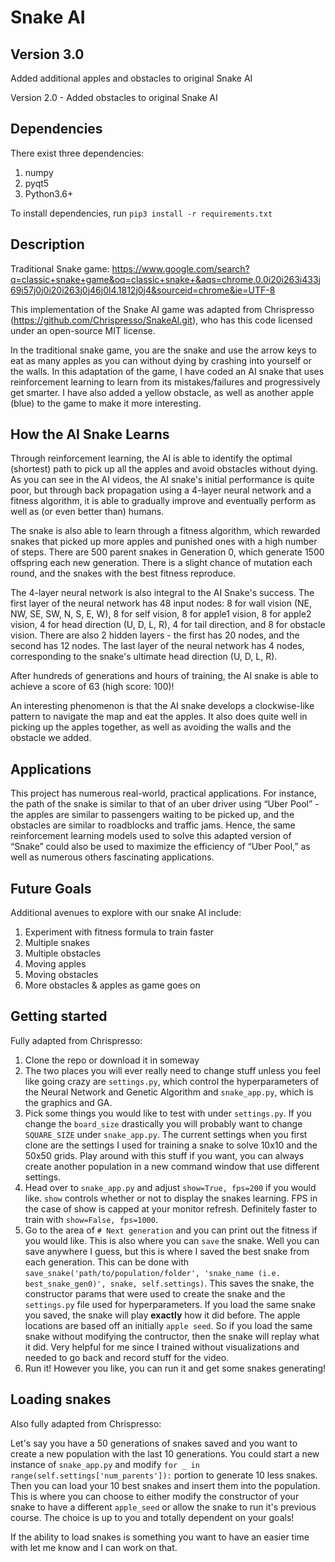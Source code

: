 # Snake AI

## Version 3.0
Added additional apples and obstacles to original Snake AI

Version 2.0 - Added obstacles to original Snake AI

## Dependencies
There exist three dependencies:

1. numpy
2. pyqt5
3. Python3.6+

To install dependencies, run `pip3 install -r requirements.txt`


## Description
Traditional Snake game: https://www.google.com/search?q=classic+snake+game&oq=classic+snake+&aqs=chrome.0.0i20i263i433j69i57j0j0i20i263j0j46j0l4.1812j0j4&sourceid=chrome&ie=UTF-8

This implementation of the Snake AI game was adapted from Chrispresso (https://github.com/Chrispresso/SnakeAI.git), who has this code licensed under an open-source MIT license. 

In the traditional snake game, you are the snake and use the arrow keys to eat as many apples as you can without dying by crashing into yourself or the walls. In this adaptation of the game, I have coded an AI snake that uses reinforcement learning to learn from its mistakes/failures and progressively get smarter. I have also added a yellow obstacle, as well as another apple (blue) to the game to make it more interesting.


## How the AI Snake Learns
Through reinforcement learning, the AI is able to identify the optimal (shortest) path to pick up all the apples and avoid obstacles without dying. As you can see in the AI videos, the AI snake's initial performance is quite poor, but through back propagation using a 4-layer neural network and a fitness algorithm, it is able to gradually improve and eventually perform as well as (or even better than) humans. 

The snake is also able to learn through a fitness algorithm, which rewarded snakes that picked up more apples and punished ones with a high number of steps. There are 500 parent snakes in Generation 0, which generate 1500 offspring each new generation. There is a slight chance of mutation each round, and the snakes with the best fitness reproduce.

The 4-layer neural network is also integral to the AI Snake's success. The first layer of the neural network has 48 input nodes: 8 for wall vision (NE, NW, SE, SW, N, S, E, W), 8 for self vision, 8 for apple1 vision, 8 for apple2 vision, 4 for head direction (U, D, L, R), 4 for tail direction, and 8 for obstacle vision. There are also 2 hidden layers - the first has 20 nodes, and the second has 12 nodes. The last layer of the neural network has 4 nodes, corresponding to the snake's ultimate head direction (U, D, L, R).

After hundreds of generations and hours of training, the AI snake is able to achieve a score of 63 (high score: 100)! 

An interesting phenomenon is that the AI snake develops a clockwise-like pattern to navigate the map and eat the apples. It also does quite well in picking up the apples together, as well as avoiding the walls and the obstacle we added.


## Applications
This project has numerous real-world, practical applications. For instance, the path of the snake is similar to that of an uber driver using “Uber Pool” - the apples are similar to passengers waiting to be picked up, and the obstacles are similar to roadblocks and traffic jams. Hence, the same reinforcement learning models used to solve this adapted version of “Snake” could also be used to maximize the efficiency of “Uber Pool,” as well as numerous others fascinating applications.


## Future Goals
Additional avenues to explore with our snake AI include:
1. Experiment with fitness formula to train faster
2. Multiple snakes
3. Multiple obstacles
4. Moving apples 
5. Moving obstacles
6. More obstacles & apples as game goes on



## Getting started

Fully adapted from Chrispresso: 
1. Clone the repo or download it in someway
2. The two places you will ever really need to change stuff unless you feel like going crazy are `settings.py`, which control the hyperparameters of the Neural Network and Genetic Algorithm and `snake_app.py`, which is the graphics and GA.
3. Pick some things you would like to test with under `settings.py`. If you change the `board_size` drastically you will probably want to change `SQUARE_SIZE` under `snake_app.py`. The current settings when you first clone are the settings I used for training a snake to solve 10x10 and the 50x50 grids. Play around with this stuff if you want, you can always create another population in a new command window that use different settings. 
4. Head over to `snake_app.py` and adjust `show=True, fps=200` if you would like. `show` controls whether or not to display the snakes learning. FPS in the case of show is capped at your monitor refresh. Definitely faster to train with `show=False, fps=1000`.
5. Go to the area of `# Next generation` and you can print out the fitness if you would like. This is also where you can `save` the snake. Well you can save anywhere I guess, but this is where I saved the best snake from each generation. This can be done with `save_snake('path/to/population/folder', 'snake_name (i.e. best_snake_gen0)', snake, self.settings)`. This saves the snake, the constructor params that were used to create the snake and the `settings.py` file used for hyperparameters. If you load the same snake you saved, the snake will play **exactly** how it did before. The apple locations are based off an initially `apple seed`. So if you load the same snake without modifying the contructor, then the snake will replay what it did. Very helpful for me since I trained without visualizations and needed to go back and record stuff for the video.
6. Run it! However you like, you can run it and get some snakes generating!


## Loading snakes
Also fully adapted from Chrispresso: 

Let's say you have a 50 generations of snakes saved and you want to create a new population with the last 10 generations. You could start a new instance of `snake_app.py` and modify `for _ in range(self.settings['num_parents']):` portion to generate 10 less snakes. Then you can load your 10 best snakes and insert them into the population. This is where you can choose to either modify the constructor of your snake to have a different `apple_seed` or allow the snake to run it's previous course. The choice is up to you and totally dependent on your goals!

If the ability to load snakes is something you want to have an easier time with let me know and I can work on that.
